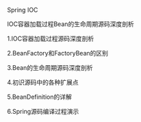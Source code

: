 Spring IOC

IOC容器加载过程Bean的生命周期源码深度剖析

1.IOC容器加载过程源码深度剖析

2.BeanFactory和FactoryBean的区别

3.Bean的生命周期源码深度剖析

4.初识源码中的各种扩展点

5.BeanDefinition的详解

6.Spring源码编译过程演示

